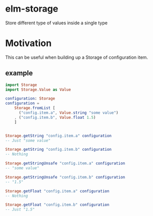 # elm-storage

Store different type of values inside a single type

# Motivation

This can be useful when building up a Storage of configuration item.

## example

```elm
import Storage
import Storage.Value as Value

configuration: Storage
configuration =
    Storage.fromList [
      ("config.item.a", Value.string "some value")
    , ("config.item.b", Value.float 1.5)
    ]


Storage.getString "config.item.a" configuration
-- Just "some value"

Storage.getString "config.item.b" configuration
-- Nothing

Storage.getStringUnsafe "config.item.a" configuration
-- "some value"

Storage.getStringUnsafe "config.item.b" configuration
-- "1.5"

Storage.getFloat "config.item.a" configuration
-- Nothing

Storage.getFloat "config.item.b" configuration
-- Just "1.5"

 ```